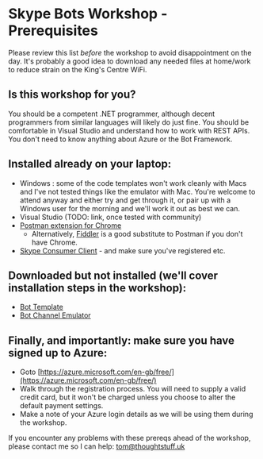 
# Skype Bots Workshop - Prerequisites

Please review this list *before* the workshop to avoid disappointment on the day. It's probably a good idea to download any needed files at home/work to reduce strain on the King's Centre WiFi.

Is this workshop for you?
------------
You should be a competent .NET programmer, although decent programmers from similar languages will likely do just fine. You should be comfortable in Visual Studio and understand how to work with REST APIs. You don't need to know anything about Azure or the Bot Framework.


Installed already on your laptop:
------------
* Windows : some of the code templates won't work cleanly with Macs and I've not tested things like the emulator with Mac. You're welcome to attend anyway and either try and get through it, or pair up with a Windows user for the morning and we'll work it out as best we can.
* Visual Studio (TODO: link, once tested with community)
* [Postman extension for Chrome](https://chrome.google.com/webstore/detail/postman/fhbjgbiflinjbdggehcddcbncdddomop?hl=en)
  * Alternatively, [Fiddler](http://www.telerik.com/fiddler) is a good substitute to Postman if you don't have Chrome.
* [Skype Consumer Client](https://www.skype.com/en/download-skype/skype-for-computer/) - and make sure you've registered etc.
  
  
Downloaded but not installed (we'll cover installation steps in the workshop):
------------
* [Bot Template](aka.ms/bf-bc-vstemplate)
* [Bot Channel Emulator](aka.ms/bf-bc-emulator)


Finally, and importantly: make sure you have signed up to Azure:
------------
* Goto [https://azure.microsoft.com/en-gb/free/](https://azure.microsoft.com/en-gb/free/)
* Walk through the registration process. You will need to supply a valid credit card, but it won't be charged unless you choose to alter the default payment settings.
* Make a note of your Azure login details as we will be using them during the workshop.

If you encounter any problems with these prereqs ahead of the workshop, please contact me so I can help: [tom@thoughtstuff.uk](mailto:tom@thoughtstuff.co.uk)


